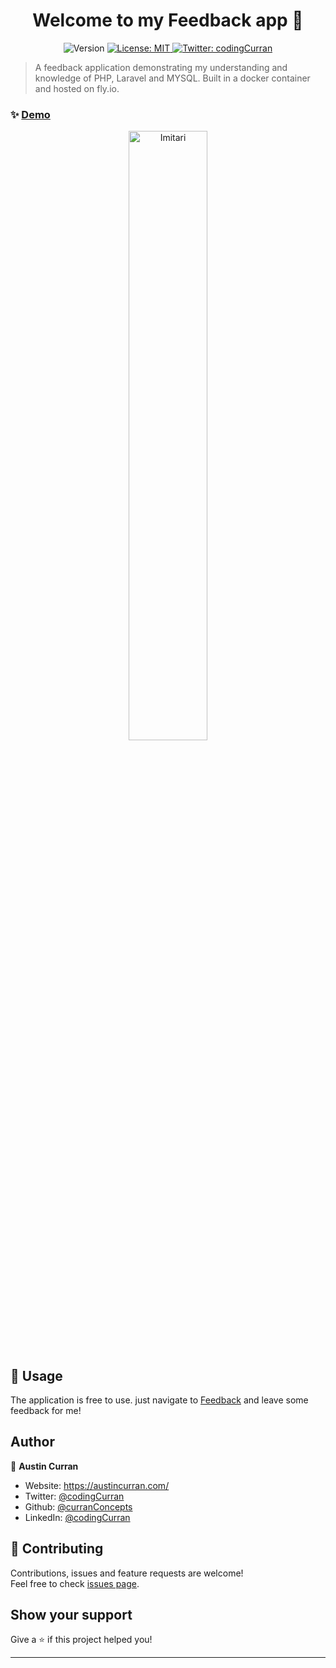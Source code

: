 <h1 align="center">Welcome to my Feedback app 👋</h1>
<p align="center">
  <img alt="Version" src="https://img.shields.io/badge/version-1.0-blue.svg?cacheSeconds=2592000" />
  <a href="#" target="_blank">
    <img alt="License: MIT" src="https://img.shields.io/badge/License-MIT-yellow.svg" />
  </a>
  <a href="https://twitter.com/codingCurran" target="_blank">
    <img alt="Twitter: codingCurran" src="https://img.shields.io/twitter/follow/codingCurran.svg?style=social" />
  </a>
</p>

> A feedback application demonstrating my understanding and knowledge of PHP, Laravel and MYSQL. Built in a docker container and hosted on fly.io.

### ✨ [Demo](https://feedback2-0.fly.dev/)

 <p align="center">  
     <img src="https://i.postimg.cc/3whTshb5/68747470733a2f2f696d61676575706c6f61642e696f2f69622f77594a31777238335966467176444e5f3136393732323532.png" width="50%" alt="Imitari"/>
 </p>

## 🚀 Usage

The application is free to use. just navigate to [Feedback](https://feedback2-0.fly.dev/) and leave some feedback for me!

## Author

👤 **Austin Curran**

-   Website: https://austincurran.com/
-   Twitter: [@codingCurran](https://twitter.com/codingCurran)
-   Github: [@curranConcepts](https://github.com/curranConcepts)
-   LinkedIn: [@codingCurran](https://linkedin.com/in/codingCurran)

## 🤝 Contributing

Contributions, issues and feature requests are welcome!<br />Feel free to check [issues page](https://github.com/curranConcepts/laravel-feedback/issues).

## Show your support

Give a ⭐️ if this project helped you!

---
